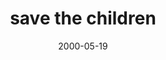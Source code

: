 ---
layout: base.njk
title : 'save the children' 
view_title : 'save the children' 
year : '2000' 
date : '2000-05-19' 
img_file : '/drawing/savethechi.png' 
html_file : 'savethechi' 
next_html : 'isitnexto.html' 
year_order : '331' 
permalink : "title/{{html_file}}.html"
---